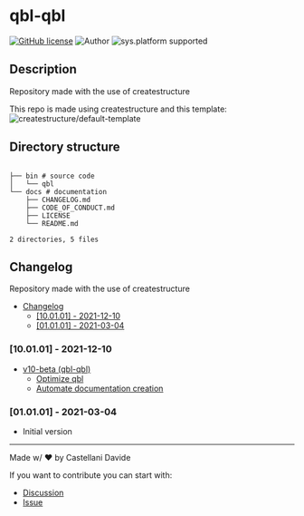 # qbl-qbl
[![GitHub license](https://img.shields.io/badge/license-GNU-green?style=flat)](https://github.com/qbl/blob/main/docs/LICENSE)
![Author](https://img.shields.io/badge/author-DavideC03-green?style=flat)
![sys.platform supported](https://img.shields.io/badge/OS%20platform%20supported-all-blue?style=flat) 

##  Description 
Repository made with the use of createstructure


This repo is made using createstructure and this template:
![createstructure/default-template](https://opengraph.githubassets.com/ede353e5b0cd0c99011ba32e2e191acd874518372032faf6c604cd49286042fe/qbl)
##  Directory structure 

```

├── bin # source code
│   └── qbl
└── docs # documentation
    ├── CHANGELOG.md
    ├── CODE_OF_CONDUCT.md
    ├── LICENSE
    └── README.md

2 directories, 5 files
```
##  Changelog 

Repository made with the use of createstructure

- [ Changelog ](#changelog)
  - [[10.01.01] - 2021-12-10](#100101---2021-12-10)
  - [[01.01.01] - 2021-03-04](#010101---2021-03-04)

### [10.01.01] - 2021-12-10
- [v10-beta (qbl-qbl)](https://github.com/qbl/issues/5)
  - [Optimize qbl](https://github.com/qbl/issues/7)
  - [Automate documentation creation](https://github.com/qbl/issues/6)

### [01.01.01] - 2021-03-04
 - Initial version

---
Made w/ :heart: by Castellani Davide

If you want to contribute you can start with:
- [Discussion](https://github.com/qbl/discussions)
- [Issue](https://github.com/qbl/issues/new)

